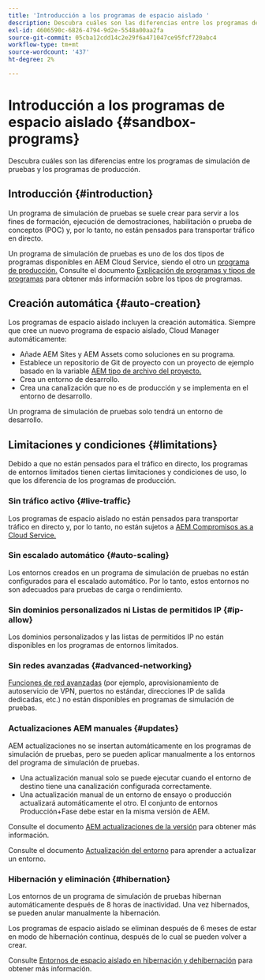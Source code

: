 ```yaml
---
title: 'Introducción a los programas de espacio aislado '
description: Descubra cuáles son las diferencias entre los programas de simulación de pruebas y los programas de producción.
exl-id: 4606590c-6826-4794-9d2e-5548a00aa2fa
source-git-commit: 05cba12cdd14c2e29f6a471047ce95fcf720abc4
workflow-type: tm+mt
source-wordcount: '437'
ht-degree: 2%

---
```



# Introducción a los programas de espacio aislado {#sandbox-programs}

Descubra cuáles son las diferencias entre los programas de simulación de pruebas y los programas de producción.

## Introducción {#introduction}

Un programa de simulación de pruebas se suele crear para servir a los fines de formación, ejecución de demostraciones, habilitación o prueba de conceptos (POC) y, por lo tanto, no están pensados para transportar tráfico en directo.

Un programa de simulación de pruebas es uno de los dos tipos de programas disponibles en AEM Cloud Service, siendo el otro un [programa de producción.](introduction-production-programs.md) Consulte el documento [Explicación de programas y tipos de programas](/help/implementing/cloud-manager/getting-access-to-aem-in-cloud/program-types.md) para obtener más información sobre los tipos de programas.

## Creación automática {#auto-creation}

Los programas de espacio aislado incluyen la creación automática. Siempre que cree un nuevo programa de espacio aislado, Cloud Manager automáticamente:

* Añade AEM Sites y AEM Assets como soluciones en su programa.
* Establece un repositorio de Git de proyecto con un proyecto de ejemplo basado en la variable [AEM tipo de archivo del proyecto.](https://experienceleague.adobe.com/docs/experience-manager-core-components/using/developing/archetype/overview.html?lang=es)
* Crea un entorno de desarrollo.
* Crea una canalización que no es de producción y se implementa en el entorno de desarrollo.

Un programa de simulación de pruebas solo tendrá un entorno de desarrollo.

## Limitaciones y condiciones {#limitations}

Debido a que no están pensados para el tráfico en directo, los programas de entornos limitados tienen ciertas limitaciones y condiciones de uso, lo que los diferencia de los programas de producción.

### Sin tráfico activo {#live-traffic}

Los programas de espacio aislado no están pensados para transportar tráfico en directo y, por lo tanto, no están sujetos a [AEM Compromisos as a Cloud Service.](https://www.adobe.com/legal/service-commitments.html)

### Sin escalado automático {#auto-scaling}

Los entornos creados en un programa de simulación de pruebas no están configurados para el escalado automático. Por lo tanto, estos entornos no son adecuados para pruebas de carga o rendimiento.

### Sin dominios personalizados ni Listas de permitidos IP {#ip-allow}

Los dominios personalizados y las listas de permitidos IP no están disponibles en los programas de entornos limitados.

### Sin redes avanzadas {#advanced-networking}

[Funciones de red avanzadas](/help/security/configuring-advanced-networking.md) (por ejemplo, aprovisionamiento de autoservicio de VPN, puertos no estándar, direcciones IP de salida dedicadas, etc.) no están disponibles en programas de simulación de pruebas.

### Actualizaciones AEM manuales {#updates}

AEM actualizaciones no se insertan automáticamente en los programas de simulación de pruebas, pero se pueden aplicar manualmente a los entornos del programa de simulación de pruebas.

* Una actualización manual solo se puede ejecutar cuando el entorno de destino tiene una canalización configurada correctamente.
* Una actualización manual de un entorno de ensayo o producción actualizará automáticamente el otro. El conjunto de entornos Producción+Fase debe estar en la misma versión de AEM.

Consulte el documento [AEM actualizaciones de la versión](/help/implementing/deploying/aem-version-updates.md) para obtener más información.

Consulte el documento [Actualización del entorno](/help/implementing/cloud-manager/manage-environments.md#updating-dev-environment) para aprender a actualizar un entorno.

### Hibernación y eliminación {#hibernation}

Los entornos de un programa de simulación de pruebas hibernan automáticamente después de 8 horas de inactividad. Una vez hibernados, se pueden anular manualmente la hibernación.

Los programas de espacio aislado se eliminan después de 6 meses de estar en modo de hibernación continua, después de lo cual se pueden volver a crear.

Consulte [Entornos de espacio aislado en hibernación y dehibernación](/help/implementing/cloud-manager/getting-access-to-aem-in-cloud/hibernating-environments.md) para obtener más información.
